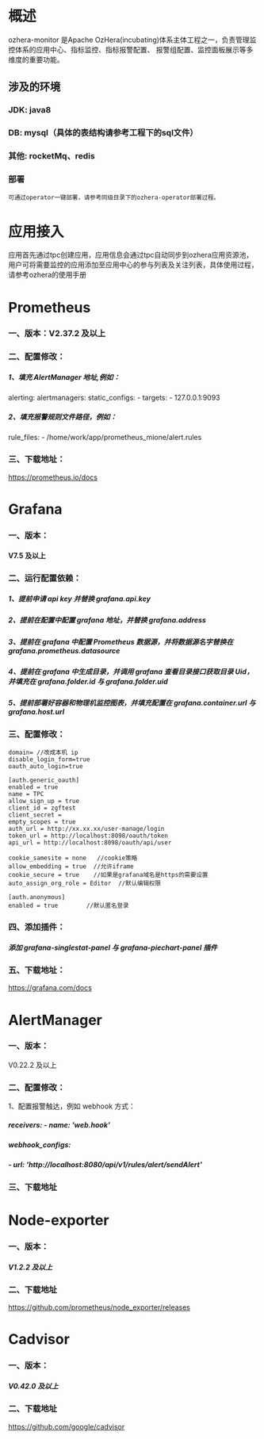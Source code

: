 # 概述
   ozhera-monitor 是Apache OzHera(incubating)体系主体工程之一，负责管理监控体系的应用中心、指标监控、指标报警配置、
报警组配置、监控面板展示等多维度的重要功能。

## 涉及的环境
### JDK: java8
### DB: mysql（具体的表结构请参考工程下的sql文件）
### 其他: rocketMq、redis
### 部署
    可通过operator一键部署，请参考同级目录下的ozhera-operator部署过程。

# 应用接入
应用首先通过tpc创建应用，应用信息会通过tpc自动同步到ozhera应用资源池，
用户可将需要监控的应用添加至应用中心的参与列表及关注列表，具体使用过程，
请参考ozhera的使用手册

# **Prometheus**
### 一、版本：V2.37.2 及以上
### 二、配置修改：
##### 1、填充 AlertManager 地址,例如：
alerting:
alertmanagers:
static_configs: - targets: - 127.0.0.1:9093
##### 2、填充报警规则文件路径，例如：
rule_files: - /home/work/app/prometheus_mione/alert.rules

### 三、下载地址：
<https://prometheus.io/docs>

# **Grafana**
### 一、版本：
#### V7.5 及以上
### 二、运行配置依赖：
##### 1、提前申请 api key 并替换 grafana.api.key
##### 2、提前在配置中配置 grafana 地址，并替换 grafana.address
##### 3、提前在 grafana 中配置 Prometheus 数据源，并将数据源名字替换在 grafana.prometheus.datasource
##### 4、提前在 grafana 中生成目录，并调用 grafana 查看目录接口获取目录 Uid，并填充在 grafana.folder.id 与 grafana.folder.uid
##### 5、提前部署好容器和物理机监控图表，并填充配置在 grafana.container.url 与 grafana.host.url
### 三、配置修改：
	domain= //改成本机 ip
	disable_login_form=true
	oauth_auto_login=true

    [auth.generic_oauth]
    enabled = true
    name = TPC
    allow_sign_up = true
    client_id = zgftest
    client_secret = 
    empty_scopes = true
    auth_url = http://xx.xx.xx/user-manage/login
    token_url = http://localhost:8098/oauth/token
    api_url = http://localhost:8098/oauth/api/user

    cookie_samesite = none   //cookie策略
    allow_embedding = true  //允许iframe
    cookie_secure = true    //如果是grafana域名是https的需要设置
    auto_assign_org_role = Editor  //默认编辑权限

    [auth.anonymous]
    enabled = true        //默认匿名登录

### 四、添加插件：
##### 添加 grafana-singlestat-panel 与 grafana-piechart-panel 插件
### 五、下载地址：
<https://grafana.com/docs>

# **AlertManager**
### 一、版本：
V0.22.2 及以上
### 二、配置修改：
1、配置报警触达，例如 webhook 方式：
##### receivers: - name: 'web.hook'
##### webhook_configs:
##### - url: 'http://localhost:8080/api/v1/rules/alert/sendAlert'

### 三、下载地址

# **Node-exporter**
### 一、版本：
##### V1.2.2 及以上
### 二、下载地址
https://github.com/prometheus/node_exporter/releases

# **Cadvisor**
### 一、版本：
##### V0.42.0 及以上
### 二、下载地址
https://github.com/google/cadvisor
